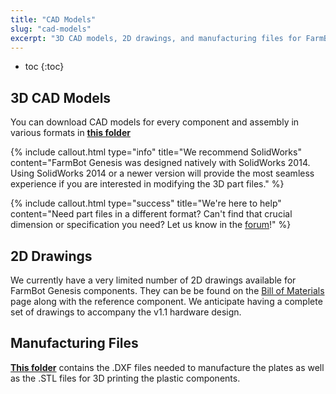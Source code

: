 ```yaml
---
title: "CAD Models"
slug: "cad-models"
excerpt: "3D CAD models, 2D drawings, and manufacturing files for FarmBot Genesis"
---
```


* toc
{:toc}

## 3D CAD Models
You can download CAD models for every component and assembly in various formats in **[this folder](https://drive.google.com/folderview?id=0B-wExYzQcnp3UlhaYTllM1JUVjA&usp=sharing)**

{%
include callout.html
type="info"
title="We recommend SolidWorks"
content="FarmBot Genesis was designed natively with SolidWorks 2014. Using SolidWorks 2014 or a newer version will provide the most seamless experience if you are interested in modifying the 3D part files."
%}



{%
include callout.html
type="success"
title="We're here to help"
content="Need part files in a different format? Can't find that crucial dimension or specification you need? Let us know in the [forum](http://forum.farmbot.org)!"
%}

## 2D Drawings
We currently have a very limited number of 2D drawings available for FarmBot Genesis components. They can be be found on the [Bill of Materials](../Reference-Docs/bill-of-materials.md) page along with the reference component. We anticipate having a complete set of drawings to accompany the v1.1 hardware design.

## Manufacturing Files
**[This folder](https://drive.google.com/folderview?id=0B-wExYzQcnp3RUh5YUNEYmVRZUE&usp=sharing)** contains the .DXF files needed to manufacture the plates as well as the .STL files for 3D printing the plastic components.
